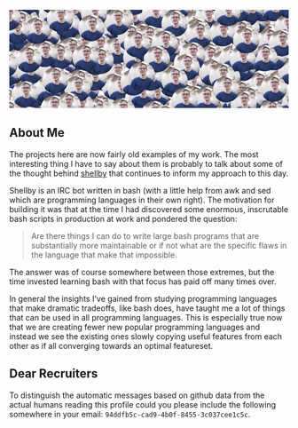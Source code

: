 ![Banner of my face 300 times](https://raw.githubusercontent.com/BenoitHiller/BenoitHiller/master/share/banner.png)

## About Me

The projects here are now fairly old examples of my work. The most interesting thing I have to say about them is probably to talk about some of the thought behind [shellby](https://github.com/BenoitHiller/shellby) that continues to inform my approach to this day.

Shellby is an IRC bot written in bash (with a little help from awk and sed which are programming languages in their own right).
The motivation for building it was that at the time I had discovered some enormous, inscrutable bash scripts in production at work and pondered the question:
> Are there things I can do to write large bash programs that are substantially more maintainable or if not what are the specific flaws in the language that make that impossible.

The answer was of course somewhere between those extremes, but the time invested learning bash with that focus has paid off many times over.

In general the insights I've gained from studying programming languages that make dramatic tradeoffs, like bash does, have taught me a lot of things that can be used in all programming languages.
This is especially true now that we are creating fewer new popular programming languages and instead we see the existing ones slowly copying useful features from each other as if all converging towards an optimal featureset.

## Dear Recruiters

To distinguish the automatic messages based on github data from the actual humans reading this profile could you please include the following somewhere in your email: `94ddfb5c-cad9-4b0f-8455-3c037cee1c5c`.
